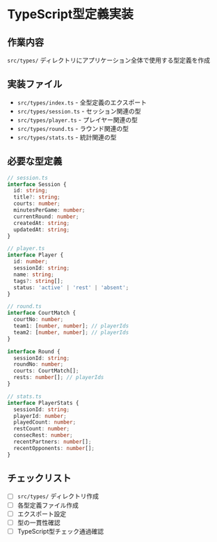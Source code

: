 # TypeScript型定義実装

## 作業内容
`src/types/` ディレクトリにアプリケーション全体で使用する型定義を作成

## 実装ファイル
- `src/types/index.ts` - 全型定義のエクスポート
- `src/types/session.ts` - セッション関連の型
- `src/types/player.ts` - プレイヤー関連の型
- `src/types/round.ts` - ラウンド関連の型
- `src/types/stats.ts` - 統計関連の型

## 必要な型定義
```typescript
// session.ts
interface Session {
  id: string;
  title?: string;
  courts: number;
  minutesPerGame: number;
  currentRound: number;
  createdAt: string;
  updatedAt: string;
}

// player.ts
interface Player {
  id: number;
  sessionId: string;
  name: string;
  tags?: string[];
  status: 'active' | 'rest' | 'absent';
}

// round.ts
interface CourtMatch {
  courtNo: number;
  team1: [number, number]; // playerIds
  team2: [number, number]; // playerIds
}

interface Round {
  sessionId: string;
  roundNo: number;
  courts: CourtMatch[];
  rests: number[]; // playerIds
}

// stats.ts
interface PlayerStats {
  sessionId: string;
  playerId: number;
  playedCount: number;
  restCount: number;
  consecRest: number;
  recentPartners: number[];
  recentOpponents: number[];
}
```

## チェックリスト
- [ ] `src/types/` ディレクトリ作成
- [ ] 各型定義ファイル作成
- [ ] エクスポート設定
- [ ] 型の一貫性確認
- [ ] TypeScript型チェック通過確認